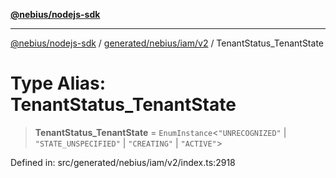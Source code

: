 [**@nebius/nodejs-sdk**](../../../../../README.md)

***

[@nebius/nodejs-sdk](../../../../../README.md) / [generated/nebius/iam/v2](../README.md) / TenantStatus\_TenantState

# Type Alias: TenantStatus\_TenantState

> **TenantStatus\_TenantState** = `EnumInstance`\<`"UNRECOGNIZED"` \| `"STATE_UNSPECIFIED"` \| `"CREATING"` \| `"ACTIVE"`\>

Defined in: src/generated/nebius/iam/v2/index.ts:2918
